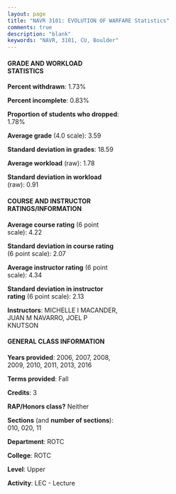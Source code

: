 ```yaml
---
layout: page
title: "NAVR 3101: EVOLUTION OF WARFARE Statistics"
comments: true
description: "blank"
keywords: "NAVR, 3101, CU, Boulder"
--- 
```

<head>
<script src="https://ajax.googleapis.com/ajax/libs/jquery/2.1.3/jquery.min.js"></script>
<script src="https://dl.dropboxusercontent.com/s/pc42nxpaw1ea4o9/highcharts.js?dl=0"></script>
<!-- <script src="../assets/js/highcharts.js"></script> -->
<style type="text/css">@font-face {
	font-family: "Bebas Neue";
	src: url(https://www.filehosting.org/file/details/544349/BebasNeue%20Regular.otf) format("opentype");
	}
	h1.Bebas { 
		font-family: "Bebas Neue", Verdana, Tahoma;
	}
</style>
</head>
<body>
	<div id="container" style="float: right; width: 45%; height: 88%; margin-left: 2.5%; margin-right: 2.5%;"></div>
	<script language="JavaScript">
		$(document).ready(function() {
		var chart = {type: 'column'};
		var title = {text: 'Grade Distribution'};
		var xAxis = {categories: ['A','B','C','D','F'],crosshair: true};
		var yAxis = {min: 0,title: {text: 'Percentage'}};
		var tooltip = {headerFormat: '<center><b><span style="font-size:20px">{point.key}</span></b></center>',
		               pointFormat: '<td style="padding:0"><b>{point.y:.1f}%</b></td>',
		               footerFormat: '</table>',shared: true,useHTML: true};
		var plotOptions = {column: {pointPadding: 0.0,borderWidth: 0}};  
		var credits = {enabled: false};var series= [{name: 'Percent',data: [72.12,23.03,3.64,0.0,1.21,]}];
		var json = {};
		json.chart = chart;
		json.title = title;
		json.tooltip = tooltip;
		json.xAxis = xAxis;
		json.yAxis = yAxis;  
		json.series = series;
		json.plotOptions = plotOptions;  
		json.credits = credits;
		$('#container').highcharts(json);
	});
	</script>
</body>
			   
#### GRADE AND WORKLOAD STATISTICS

**Percent withdrawn**: 1.73%

**Percent incomplete**: 0.83%

**Proportion of students who dropped**: 1.78%

**Average grade** (4.0 scale): 3.59

**Standard deviation in grades**: 18.59

**Average workload** (raw): 1.78

**Standard deviation in workload** (raw): 0.91

#### COURSE AND INSTRUCTOR RATINGS/INFORMATION

**Average course rating** (6 point scale): 4.22

**Standard deviation in course rating** (6 point scale): 2.07

**Average instructor rating** (6 point scale): 4.34

**Standard deviation in instructor rating** (6 point scale): 2.13

**Instructors**: MICHELLE I MACANDER, JUAN M NAVARRO, JOEL P KNUTSON

#### GENERAL CLASS INFORMATION

**Years provided**: 2006, 2007, 2008, 2009, 2010, 2011, 2013, 2016

**Terms provided**: Fall

**Credits**: 3

**RAP/Honors class?** Neither

**Sections** (and **number of sections**): 010, 020, 11

**Department**: ROTC

**College**: ROTC

**Level**: Upper

**Activity**: LEC - Lecture